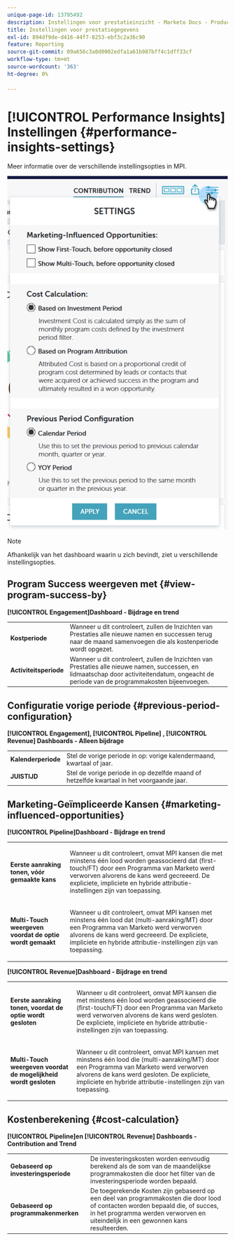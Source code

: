 ```yaml
---
unique-page-id: 13795492
description: Instellingen voor prestatieinzicht - Marketo Docs - Productdocumentatie
title: Instellingen voor prestatiegegevens
exl-id: 894df9de-d416-44f7-8253-ebf3c2a36c90
feature: Reporting
source-git-commit: 09a656c3a0d0002edfa1a61b987bff4c1dff33cf
workflow-type: tm+mt
source-wordcount: '363'
ht-degree: 0%

---
```


# [!UICONTROL Performance Insights] Instellingen {#performance-insights-settings}

Meer informatie over de verschillende instellingsopties in MPI.

![](assets/1-3.png)

>[!NOTE]
>
>Afhankelijk van het dashboard waarin u zich bevindt, ziet u verschillende instellingsopties.

## Program Success weergeven met {#view-program-success-by}

**[!UICONTROL Engagement]Dashboard - Bijdrage en trend**

<table>
 <tbody>
  <tr>
   <td><strong>Kostperiode</strong></td>
   <td>Wanneer u dit controleert, zullen de Inzichten van Prestaties alle nieuwe namen en successen terug naar de maand samenvoegen die als kostenperiode wordt opgezet.</td>
  </tr>
  <tr>
   <td><strong>Activiteitsperiode</strong></td>
   <td>Wanneer u dit controleert, zullen de Inzichten van Prestaties alle nieuwe namen, successen, en lidmaatschap door activiteitendatum, ongeacht de periode van de programmakosten bijeenvoegen.</td>
  </tr>
 </tbody>
</table>

## Configuratie vorige periode {#previous-period-configuration}

**[!UICONTROL Engagement], [!UICONTROL Pipeline] , [!UICONTROL Revenue] Dashboards - Alleen bijdrage**

<table>
 <tbody>
  <tr>
   <td><strong>Kalenderperiode</strong></td>
   <td>Stel de vorige periode in op: vorige kalendermaand, kwartaal of jaar.</td>
  </tr>
  <tr>
   <td><strong>JUISTIJD</strong></td>
   <td>Stel de vorige periode in op dezelfde maand of hetzelfde kwartaal in het voorgaande jaar.</td>
  </tr>
 </tbody>
</table>

## Marketing-Geïmpliceerde Kansen {#marketing-influenced-opportunities}

**[!UICONTROL Pipeline]Dashboard - Bijdrage en trend**

<table>
 <tbody>
  <tr>
   <td><strong>Eerste aanraking tonen, vóór gemaakte kans</strong></td>
   <td><p>Wanneer u dit controleert, omvat MPI kansen die met minstens één lood worden geassocieerd dat (first-touch/FT) door een Programma van Marketo werd verworven alvorens de kans werd gecreeerd. De expliciete, impliciete en hybride attributie-instellingen zijn van toepassing.</p></td>
  </tr>
  <tr>
   <td><strong>Multi-Touch weergeven voordat de optie wordt gemaakt</strong></td>
   <td><p>Wanneer u dit controleert, omvat MPI kansen met minstens één lood dat (multi-aanraking/MT) door een Programma van Marketo werd verworven alvorens de kans werd gecreeerd. De expliciete, impliciete en hybride attributie-instellingen zijn van toepassing.</p></td>
  </tr>
 </tbody>
</table>

**[!UICONTROL Revenue]Dashboard - Bijdrage en trend**

<table>
 <tbody>
  <tr>
   <td><strong>Eerste aanraking tonen, voordat de optie wordt gesloten</strong></td>
   <td><p>Wanneer u dit controleert, omvat MPI kansen die met minstens één lood worden geassocieerd die (first-touch/FT) door een Programma van Marketo werd verworven alvorens de kans werd gesloten. De expliciete, impliciete en hybride attributie-instellingen zijn van toepassing.</p></td>
  </tr>
  <tr>
   <td><strong>Multi-Touch weergeven voordat de mogelijkheid wordt gesloten</strong></td>
   <td><p>Wanneer u dit controleert, omvat MPI kansen met minstens één lood die (multi-aanraking/MT) door een Programma van Marketo werd verworven alvorens de kans werd gesloten. De expliciete, impliciete en hybride attributie-instellingen zijn van toepassing.</p></td>
  </tr>
 </tbody>
</table>

## Kostenberekening {#cost-calculation}

**[!UICONTROL Pipeline]en [!UICONTROL Revenue] Dashboards - Contribution and Trend**

<table>
 <tbody>
  <tr>
   <td><strong>Gebaseerd op investeringsperiode</strong></td>
   <td>De investeringskosten worden eenvoudig berekend als de som van de maandelijkse programmakosten die door het filter van de investeringsperiode worden bepaald.</td>
  </tr>
  <tr>
   <td><strong>Gebaseerd op programmakenmerken</strong></td>
   <td>De toegerekende Kosten zijn gebaseerd op een deel van programmakosten die door lood of contacten worden bepaald die, of succes, in het programma werden verworven en uiteindelijk in een gewonnen kans resulteerden.</td>
  </tr>
 </tbody>
</table>
